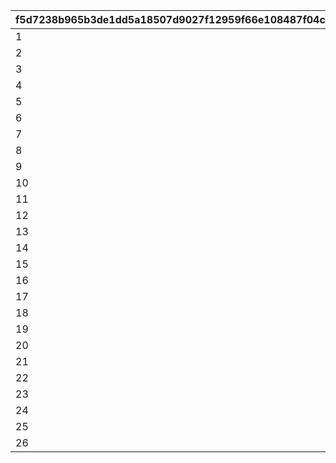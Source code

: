|f5d7238b965b3de1dd5a18507d9027f12959f66e108487f04c5df42b6fbb136e|01fbca82a2005827ac172aec32f727edfb9018b784976183e37716b90585afd9|662e4208dd5ef9c62533e92170f45e400ff41fd4e4b42c149d9c693d15ca4ed8|
| --- | --- | --- |
|1|114601|1|
|2|114701|2|
|3|115601|3|
|4|115801|5|
|5|116801|6|
|6|117401|7|
|7|117801|8|
|8|119201|9|
|9|120801|10|
|10|121201|12|
|11|122101|13|
|12|122401|14|
|13|122801|15|
|14|123501|16|
|15|124101|17|
|16|124701|20|
|17|124901|21|
|18|125701|22|
|19|126701|24|
|20|127001|25|
|21|128301|27|
|22|128801|28|
|23|105801|29|
|24|105901|30|
|25|106001|31|
|26|106401|32|